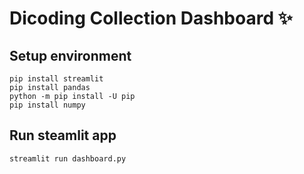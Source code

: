# Dicoding Collection Dashboard ✨

## Setup environment
```
pip install streamlit
pip install pandas
python -m pip install -U pip
pip install numpy
```

## Run steamlit app
```
streamlit run dashboard.py
```

